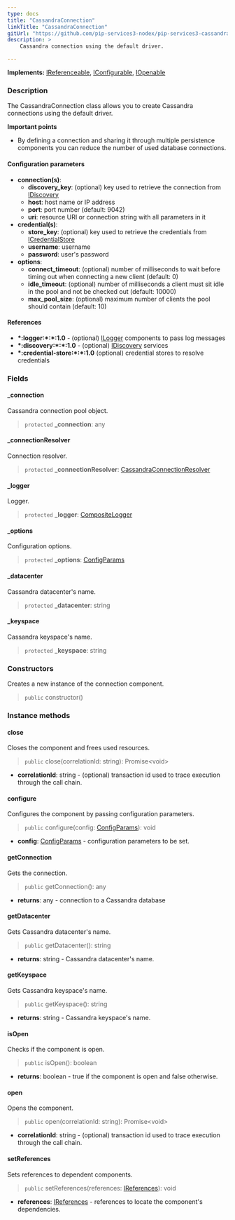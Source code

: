 ```yaml
---
type: docs
title: "CassandraConnection"
linkTitle: "CassandraConnection"
gitUrl: "https://github.com/pip-services3-nodex/pip-services3-cassandra-nodex"
description: >
    Cassandra connection using the default driver.

---
```


**Implements:** [IReferenceable](../../../commons/refer/ireferenceable), [IConfigurable](../../../commons/config/iconfigurable),
[IOpenable](../../../commons/run/iopenable)

### Description
The CassandraConnection class allows you to create Cassandra connections using the default driver.

**Important points**

- By defining a connection and sharing it through multiple persistence components you can reduce the number of used database connections.

#### Configuration parameters

- **connection(s)**:    
    - **discovery_key**: (optional) key used to retrieve the connection from [IDiscovery](../../../components/connect/idiscovery)
    - **host**: host name or IP address
    - **port**: port number (default: 9042)
    - **uri**: resource URI or connection string with all parameters in it
- **credential(s)**:    
    - **store_key**: (optional) key used to retrieve the credentials from [ICredentialStore](../../../components/auth/icredential_store/)
    - **username**: username
    - **password**: user's password
- **options**:
    - **connect_timeout**: (optional) number of milliseconds to wait before timing out when connecting a new client (default: 0)
    - **idle_timeout**: (optional) number of milliseconds a client must sit idle in the pool and not be checked out (default: 10000)
    - **max_pool_size**: (optional) maximum number of clients the pool should contain (default: 10)

#### References
- **\*:logger:\*:\*:1.0** - (optional) [ILogger](../../../components/log/ilogger) components to pass log messages
- **\*:discovery:\*:\*:1.0** - (optional) [IDiscovery](../../../components/connect/idiscovery) services
- **\*:credential-store:\*:\*:1.0** (optional) credential stores to resolve credentials


### Fields

<span class="hide-title-link">


#### _connection
Cassandra connection pool object.
> `protected` **_connection**: any

#### _connectionResolver
Connection resolver.
> `protected` **_connectionResolver**: [CassandraConnectionResolver](../%D1%81assandra_connection_resolver/)

#### _logger
Logger.
> `protected` **_logger**: [CompositeLogger](../../../components/log/composite_logger)

#### _options
Configuration options.
> `protected` **_options**: [ConfigParams](../../../commons/config/config_params)

#### _datacenter
Cassandra datacenter's name.
> `protected` **_datacenter**: string

#### _keyspace
Cassandra keyspace's name.
> `protected` **_keyspace**: string

</span>

### Constructors
Creates a new instance of the connection component.

> `public` constructor()


### Instance methods

#### close
Closes the component and frees used resources.

> `public` close(correlationId: string): Promise\<void\>

- **correlationId**: string - (optional) transaction id used to trace execution through the call chain.


#### configure
Configures the component by passing configuration parameters.

> `public` configure(config: [ConfigParams](../../../commons/config/config_params)): void

- **config**: [ConfigParams](../../../commons/config/config_params) - configuration parameters to be set.


#### getConnection
Gets the connection.
> `public` getConnection(): any

- **returns**: any - connection to a Cassandra database


#### getDatacenter
Gets Cassandra datacenter's name.

> `public` getDatacenter(): string

- **returns**: string - Cassandra datacenter's name.

#### getKeyspace
Gets Cassandra keyspace's name.
> `public` getKeyspace(): string

- **returns**: string - Cassandra keyspace's name.

#### isOpen
Checks if the component is open.

> `public` isOpen(): boolean

- **returns**: boolean - true if the component is open and false otherwise.


#### open
Opens the component.

> `public` open(correlationId: string): Promise\<void\>

- **correlationId**: string - (optional) transaction id used to trace execution through the call chain.


#### setReferences
Sets references to dependent components.

> `public` setReferences(references: [IReferences](../../../commons/refer/ireferences)): void

- **references**: [IReferences](../../../commons/refer/ireferences) - references to locate the component's dependencies.
